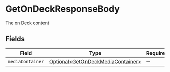 # GetOnDeckResponseBody

The on Deck content


## Fields

| Field                                                                                    | Type                                                                                     | Required                                                                                 | Description                                                                              |
| ---------------------------------------------------------------------------------------- | ---------------------------------------------------------------------------------------- | ---------------------------------------------------------------------------------------- | ---------------------------------------------------------------------------------------- |
| `mediaContainer`                                                                         | [Optional\<GetOnDeckMediaContainer>](../../models/operations/GetOnDeckMediaContainer.md) | :heavy_minus_sign:                                                                       | N/A                                                                                      |